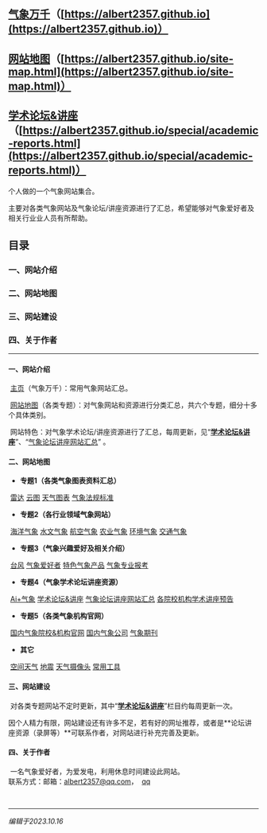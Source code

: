 ## **[气象万千](https://albert2357.github.io/)**（[https://albert2357.github.io](https://albert2357.github.io)）

## **[网站地图](https://albert2357.github.io/site-map.html)**（[https://albert2357.github.io/site-map.html](https://albert2357.github.io/site-map.html)）

## [学术论坛&讲座](https://albert2357.github.io/special/academic-reports.html)（[https://albert2357.github.io/special/academic-reports.html](https://albert2357.github.io/special/academic-reports.html)）

个人做的一个气象网站集合。

主要对各类气象网站及气象论坛/讲座资源进行了汇总，希望能够对气象爱好者及相关行业业人员有所帮助。

## 目录

### 一、网站介绍

### 二、网站地图

### 三、网站建设

### 四、关于作者

---

#### 一、网站介绍

​    [主页](https://albert2357.github.io/)（气象万千）：常用气象网站汇总。

​    [网站地图](https://albert2357.github.io/site-map.html)（各类专题）：对气象网站和资源进行分类汇总，共六个专题，细分十多个具体类别。

​    网站特色：对气象学术论坛/讲座资源进行了汇总，每周更新，见“[**学术论坛&讲座**](https://albert2357.github.io/special/academic-reports.html)”、“[气象论坛讲座网站汇总](https://albert2357.github.io/special/academic-reports2.html)”  。

#### 二、网站地图

- **专题1（各类气象图表资料汇总）**

​       [雷达](https://albert2357.github.io/special/radar.html)        [云图](https://albert2357.github.io/special/satellite.html)        [天气图表](https://albert2357.github.io/special/weather-chart.html)        [气象法规标准](https://albert2357.github.io/special/meteo-statute.html)

- **专题2（各行业领域气象网站）**

​       [海洋气象](https://albert2357.github.io/special/ocean-meteo.html)        [水文气象](https://albert2357.github.io/special/hydro-meteo.html)        [航空气象](https://albert2357.github.io/special/aero-meteo.html)        [农业气象](https://albert2357.github.io/special/agro-meteo.html)        [环境气象](https://albert2357.github.io/special/envior-meteo.html)        [交通气象](https://albert2357.github.io/special/traffic-meteo.html)

- **专题3（气象兴趣爱好及相关介绍）**

​       [台风](https://albert2357.github.io/special/typhoon.html)        [气象爱好者](https://albert2357.github.io/special/52weather.html)        [特色气象产品](https://albert2357.github.io/special/featured-products.html)        [气象专业报考](https://albert2357.github.io/special/meteo-profession.html)

- **专题4（气象学术论坛讲座资源）**

​       [Ai+气象](https://albert2357.github.io/special/ai-meteo.html)        [学术论坛&讲座](https://albert2357.github.io/special/academic-reports.html)        [气象论坛讲座网站汇总](https://albert2357.github.io/special/academic-reports2.html)        [各院校机构学术讲座预告](https://albert2357.github.io/special/academic-reports3.html)

- **专题5（各类气象机构官网）**

​       [国内气象院校&机构官网](https://albert2357.github.io/special/meteo-college&institution.html)        [国内气象公司](https://albert2357.github.io/special/meteo-company.html)        [气象期刊](https://albert2357.github.io/special/meteo-journal.html)

- **其它**

​       [空间天气](https://albert2357.github.io/special/space-weather.html)        [地震](https://albert2357.github.io/special/earthquake.html)        [天气摄像头](https://albert2357.github.io/special/meteo-webcam.html)        [常用工具](https://albert2357.github.io/tools.html)

#### 三、网站建设

​        对各类专题网站不定时更新，其中“[**学术论坛&讲座**](https://albert2357.github.io/special/academic-reports.html)”栏目约每周更新一次。

​        因个人精力有限，网站建设还有许多不足，若有好的网址推荐，或者是**论坛讲座资源（录屏等）**可联系作者，对网站进行补充完善及更新。

#### 四、关于作者 

​        一名气象爱好者，为爱发电，利用休息时间建设此网站。     
​        联系方式：邮箱：albert2357@qq.com，
​                            [qq](https://wpa.qq.com/msgrd?v=3&uin=1059908108&site=qq&menu=yes&jumpflag=1)

​                                   



------

*编辑于2023.10.16*
